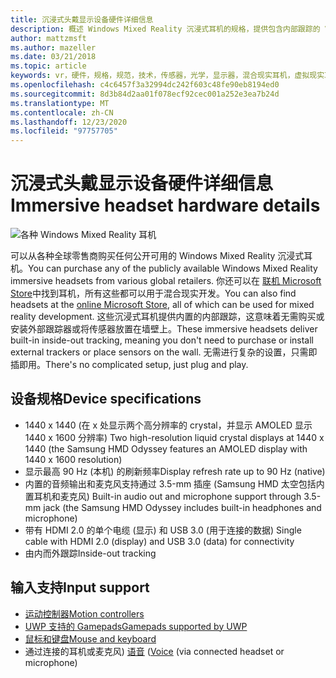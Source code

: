 ```yaml
---
title: 沉浸式头戴显示设备硬件详细信息
description: 概述 Windows Mixed Reality 沉浸式耳机的规格，提供包含内部跟踪的 VR (无需外部设置) 。
author: mattzmsft
ms.author: mazeller
ms.date: 03/21/2018
ms.topic: article
keywords: vr，硬件，规格，规范，技术，传感器，光学，显示器，混合现实耳机，虚拟现实耳机，什么是虚拟现实，沉浸式耳机
ms.openlocfilehash: c4c6457f3a32994dc242f603c48fe90eb8194ed0
ms.sourcegitcommit: 8d3b84d2aa01f078ecf92cec001a252e3ea7b24d
ms.translationtype: MT
ms.contentlocale: zh-CN
ms.lasthandoff: 12/23/2020
ms.locfileid: "97757705"
---
```

# <a name="immersive-headset-hardware-details"></a><span data-ttu-id="89655-104">沉浸式头戴显示设备硬件详细信息</span><span class="sxs-lookup"><span data-stu-id="89655-104">Immersive headset hardware details</span></span>

![各种 Windows Mixed Reality 耳机](images/MR-headsets.png)

<span data-ttu-id="89655-106">可以从各种全球零售商购买任何公开可用的 Windows Mixed Reality 沉浸式耳机。</span><span class="sxs-lookup"><span data-stu-id="89655-106">You can purchase any of the publicly available Windows Mixed Reality immersive headsets from various global retailers.</span></span> <span data-ttu-id="89655-107">你还可以在 [联机 Microsoft Store](https://www.microsoft.com/store/collections/VRandMixedrealityheadsets)中找到耳机，所有这些都可以用于混合现实开发。</span><span class="sxs-lookup"><span data-stu-id="89655-107">You can also find headsets at the [online Microsoft Store](https://www.microsoft.com/store/collections/VRandMixedrealityheadsets), all of which can be used for mixed reality development.</span></span> <span data-ttu-id="89655-108">这些沉浸式耳机提供内置的内部跟踪，这意味着无需购买或安装外部跟踪器或将传感器放置在墙壁上。</span><span class="sxs-lookup"><span data-stu-id="89655-108">These immersive headsets deliver built-in inside-out tracking, meaning you don't need to purchase or install external trackers or place sensors on the wall.</span></span> <span data-ttu-id="89655-109">无需进行复杂的设置，只需即插即用。</span><span class="sxs-lookup"><span data-stu-id="89655-109">There's no complicated setup, just plug and play.</span></span>

## <a name="device-specifications"></a><span data-ttu-id="89655-110">设备规格</span><span class="sxs-lookup"><span data-stu-id="89655-110">Device specifications</span></span>

* <span data-ttu-id="89655-111">1440 x 1440 (在 x 处显示两个高分辨率的 crystal，并显示 AMOLED 显示 1440 x 1600 分辨率) </span><span class="sxs-lookup"><span data-stu-id="89655-111">Two high-resolution liquid crystal displays at 1440 x 1440 (the Samsung HMD Odyssey features an AMOLED display with 1440 x 1600 resolution)</span></span>
* <span data-ttu-id="89655-112">显示最高 90 Hz (本机) 的刷新频率</span><span class="sxs-lookup"><span data-stu-id="89655-112">Display refresh rate up to 90 Hz (native)</span></span>
* <span data-ttu-id="89655-113">内置的音频输出和麦克风支持通过 3.5-mm 插座 (Samsung HMD 太空包括内置耳机和麦克风) </span><span class="sxs-lookup"><span data-stu-id="89655-113">Built-in audio out and microphone support through 3.5-mm jack (the Samsung HMD Odyssey includes built-in headphones and microphone)</span></span>
* <span data-ttu-id="89655-114">带有 HDMI 2.0 的单个电缆 (显示) 和 USB 3.0 (用于连接的数据) </span><span class="sxs-lookup"><span data-stu-id="89655-114">Single cable with HDMI 2.0 (display) and USB 3.0 (data) for connectivity</span></span>
* <span data-ttu-id="89655-115">由内而外跟踪</span><span class="sxs-lookup"><span data-stu-id="89655-115">Inside-out tracking</span></span>

## <a name="input-support"></a><span data-ttu-id="89655-116">输入支持</span><span class="sxs-lookup"><span data-stu-id="89655-116">Input support</span></span>

* [<span data-ttu-id="89655-117">运动控制器</span><span class="sxs-lookup"><span data-stu-id="89655-117">Motion controllers</span></span>](../design/motion-controllers.md)
* [<span data-ttu-id="89655-118">UWP 支持的 Gamepads</span><span class="sxs-lookup"><span data-stu-id="89655-118">Gamepads supported by UWP</span></span>](hardware-accessories.md)
* [<span data-ttu-id="89655-119">鼠标和键盘</span><span class="sxs-lookup"><span data-stu-id="89655-119">Mouse and keyboard</span></span>](hardware-accessories.md)
* <span data-ttu-id="89655-120">通过连接的耳机或麦克风) [语音](../design/voice-input.md) (</span><span class="sxs-lookup"><span data-stu-id="89655-120">[Voice](../design/voice-input.md) (via connected headset or microphone)</span></span>

